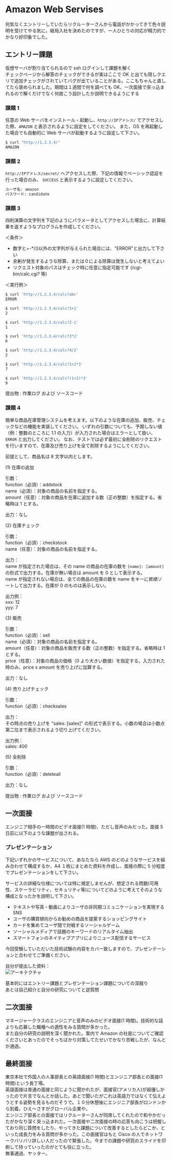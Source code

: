 # Amazon Web Servises

何気なくエントリーしていたらリクルーターさんから電話がかかってきて色々説明を受けてやる気に。結局入社を決めたのですが、一人ひとりの対応が精力的でかなり好印象でした。

## エントリー課題

仮想サーバが割り当てられるので ssh ログインして課題を解く  
チェックページから解答のチェックができるが実はここで OK と出ても隠しクエリで追加チェックがされていてバグが出ていることがある。ここもちゃんと直してたら褒められました。期間は１週間で何を調べても OK、一次面接で突っ込まれるので解くだけでなく何故こう設計したか説明できるようにする

### 課題 1

任意の Web サーバをインストール・起動し、`http://IPアドレス/` でアクセスした際、`AMAZON` と表示されるように設定をしてください。
また、OS を再起動した場合でも自動的に Web サーバが起動するように設定して下さい。

```zsh
$ curl "http://1.2.3.4/"
AMAZON
```

### 課題 2

`http://IPアドレス/secret/` へアクセスした際、下記の情報でベーシック認証を行った場合のみ、 `SUCCESS` と表示するように設定してください。

```zsh
ユーザ名: amazon
パスワード: candidate
```

### 課題 3

四則演算の文字列を下記のようにパラメータとしてアクセスした場合に、計算結果を返すようなプログラムを作成してください。

＜条件＞

- 数字と+-\*/()以外の文字列が与えられた場合には、"ERROR"と出力して下さい
- 余剰が発生するような除算、または０による除算は発生しないと考えてよい
- リクエスト対象のパスはチェック時に任意に指定可能です (/cgi-bin/calc.cgi? 等)

＜実行例＞

```zsh
$ curl 'http://1.2.3.4/calc?abc'
ERROR

$ curl 'http://1.2.3.4/calc?1+1'
2

$ curl 'http://1.2.3.4/calc?2-1'
1

$ curl 'http://1.2.3.4/calc?3*2'
6

$ curl 'http://1.2.3.4/calc?4/2'
2

$ curl 'http://1.2.3.4/calc?1+2*3'
7

$ curl 'http://1.2.3.4/calc?(1+2)*3'
9
```

提出物 : 作業ログ および ソースコード

### 課題 4

簡単な商品在庫管理システムを考えます。以下のような在庫の追加、販売、チェックなどの機能を実装してください。 いずれの引数についても、予期しない値（例：整数のところに 1.1 の入力）が入力された場合はエラーとして扱い、 `ERROR` と出力してください。 なお、テストでは必ず最初に全削除のリクエストを行いますので、在庫及び売り上げを全て削除するようにしてください。

前提として、商品名は 8 文字以内とします。

(1) 在庫の追加

引数：  
function（必須）：addstock  
name（必須）：対象の商品の名前を指定する。  
amount（任意）：対象の商品を在庫に追加する数（正の整数）を指定する。省略時は 1 とする。

出力：なし

(2) 在庫チェック

引数：  
function（必須）：checkstock  
name（任意）：対象の商品の名前を指定する。

出力：  
name が指定された場合は、その name の商品の在庫の数を `[name]: [amount]` の形式で出力する。在庫が無い場合は amount を 0 として表示する。  
name が指定されない場合は、全ての商品の在庫の数を name をキーに昇順ソートして出力する。在庫が 0 のものは表示しない。

出力例：  
xxx: 12  
yyy: 7

(3) 販売

引数：  
function（必須）：sell  
name（必須）：対象の商品の名前を指定する。  
amount（任意）：対象の商品を販売する数（正の整数）を指定する。省略時は 1 とする。  
price（任意）：対象の商品の価格（0 より大きい数値）を指定する。入力された時のみ、price x amount を売り上げに加算する。

出力：なし

(4) 売り上げチェック

引数：  
function（必須）：checksales

出力：  
その時点の売り上げを "sales: [sales]" の形式で表示する。小数の場合は小数点第二位まで表示されるよう切り上げてください。

出力例：  
sales: 400

(5) 全削除

引数：  
function（必須）：deleteall

出力：なし

提出物 : 作業ログ および ソースコード

## 一次面接

エンジニア相手の一時間のビデオ面接(1 時間)、ただし音声のみだった。面接 5 日前に以下のような課題が出される。

### プレゼンテーション

下記いずれかのサービスについて、あなたなら AWS のどのようなサービスを組み合わせて構成するか、A4 １枚にまとめた資料を作成し、面接の際に 5 分程度でプレゼンテーションをして下さい。

サービスの詳細な仕様については特に規定しませんが、想定される問題(可用性、スケーラビリティ、セキュリティ等)についてどのように考えてそのような構成となったかを説明して下さい。

- テキストや写真・動画によりユーザの非同期コミュニケーションを実現する SNS
- ユーザの購買傾向からお勧めの商品を提案するショッピングサイト
- カードを集めてユーザ間で対戦するソーシャルゲーム
- ソーシャルメディアで話題のキーワードのリアルタイム抽出
- スマートフォンのネイティブアプリによりニュース配信するサービス

今回受験していただいた技術試験の内容をカバー致しますので、プレゼンテーションと合わせてご準備ください。

自分が提出した資料：  
![アーキテクチャ](aws-yoshimura01.png)

基本的にはエントリー課題とプレゼンテーション課題についての深掘り  
あとは自己紹介と自分の研究についてと逆質問

## 二次面接

マネージャークラスのエンジニアと音声のみのビデオ面接(1 時間)。技術的な話よりも応募した職種への適性をみる質問が多かった。  
また自分の研究の説明を深く聞かれた。案内で Amazon の社是についてご確認くださいとあったのでそっちばかり対策してたせいでかなり苦戦したが、なんとか通過。

## 最終面接

東京本社で外国人の人事部長との英語面接(1 時間)とエンジニア部長との面接(1 時間)という長丁場。  
英語面接は普通の面接と同じように聞かれたが、面接官(アメリカ人)が超優しかったので片言でなんとか話した。あとで聞いたがこれは英語力ではなくて伝えようとする姿勢を見るものだそうで。１０分休憩後にエンジニア部長がロンドンから到着。ひえ〜さすがグローバル企業や。  
エンジニア部長との面接ではリクルーターさんが同席してくれたので和やかだったがかなり深く突っ込まれた。一次面接や二次面接の時の応答も向こうは把握しており同じ質問をしたり、やってきた課題について改善するとしたらどこか、といった成長力をみる質問が多かった。この面接官はもと Cisco の人でネットワークバリバリ詳しい人だったので緊張した。今までの課題や研究のスライドを印刷して持っていったのがとても役に立った。  
無事通過、ヤッター。
